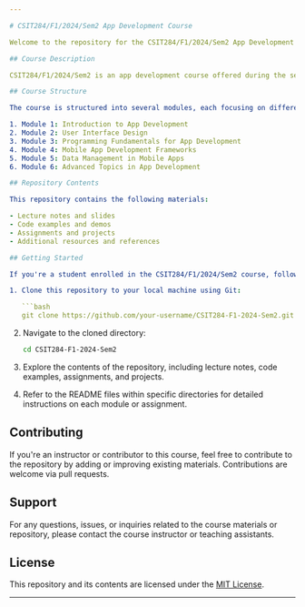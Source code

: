 ```yaml
---

# CSIT284/F1/2024/Sem2 App Development Course

Welcome to the repository for the CSIT284/F1/2024/Sem2 App Development Course! This repository contains all the materials, projects, and assignments related to the course.

## Course Description

CSIT284/F1/2024/Sem2 is an app development course offered during the second semester of the academic year 2024. This course covers various aspects of app development, including both theoretical concepts and practical implementation. Students will learn about mobile app development frameworks, programming languages, UI/UX design, and more.

## Course Structure

The course is structured into several modules, each focusing on different aspects of app development. Here's an overview of the modules covered in this semester:

1. Module 1: Introduction to App Development
2. Module 2: User Interface Design
3. Module 3: Programming Fundamentals for App Development
4. Module 4: Mobile App Development Frameworks
5. Module 5: Data Management in Mobile Apps
6. Module 6: Advanced Topics in App Development

## Repository Contents

This repository contains the following materials:

- Lecture notes and slides
- Code examples and demos
- Assignments and projects
- Additional resources and references

## Getting Started

If you're a student enrolled in the CSIT284/F1/2024/Sem2 course, follow these steps to get started with the materials:

1. Clone this repository to your local machine using Git:

   ```bash
   git clone https://github.com/your-username/CSIT284-F1-2024-Sem2.git
   ```

2. Navigate to the cloned directory:

   ```bash
   cd CSIT284-F1-2024-Sem2
   ```

3. Explore the contents of the repository, including lecture notes, code examples, assignments, and projects.

4. Refer to the README files within specific directories for detailed instructions on each module or assignment.

## Contributing

If you're an instructor or contributor to this course, feel free to contribute to the repository by adding or improving existing materials. Contributions are welcome via pull requests.

## Support

For any questions, issues, or inquiries related to the course materials or repository, please contact the course instructor or teaching assistants.

## License

This repository and its contents are licensed under the [MIT License](LICENSE).

---
```

